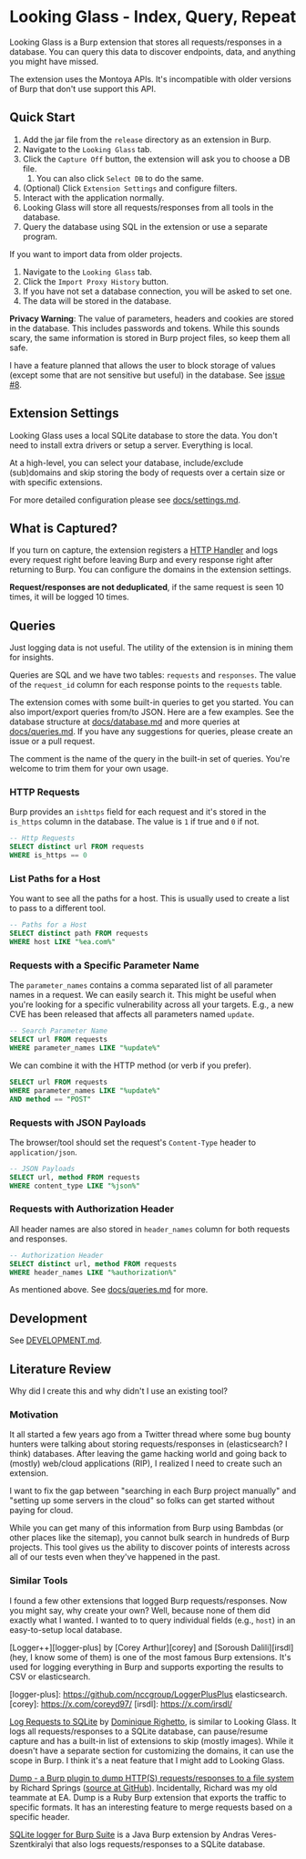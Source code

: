 # Looking Glass - Index, Query, Repeat
Looking Glass is a Burp extension that stores all requests/responses in a
database. You can query this data to discover endpoints, data, and anything you
might have missed.

The extension uses the Montoya APIs. It's incompatible with older versions of
Burp that don't use support this API.

## Quick Start

1. Add the jar file from the `release` directory as an extension in Burp.
2. Navigate to the `Looking Glass` tab.
3. Click the `Capture Off` button, the extension will ask you to choose a DB file.
    1. You can also click `Select DB` to do the same.
4. (Optional) Click `Extension Settings` and configure filters.
5. Interact with the application normally.
6. Looking Glass will store all requests/responses from all tools in the database.
7. Query the database using SQL in the extension or use a separate program.

If you want to import data from older projects.

1. Navigate to the `Looking Glass` tab.
2. Click the `Import Proxy History` button.
3. If you have not set a database connection, you will be asked to set one.
4. The data will be stored in the database.

**Privacy Warning**: The value of parameters, headers and cookies are stored in
the database. This includes passwords and tokens. While this sounds scary, the
same information is stored in Burp project files, so keep them all safe.

I have a feature planned that allows the user to block storage of values (except
some that are not sensitive but useful) in the database. See [issue #8][i8].

[i8]: https://github.com/parsiya/looking-glass/issues/8

## Extension Settings
Looking Glass uses a local SQLite database to store the data. You don't need to
install extra drivers or setup a server. Everything is local.

At a high-level, you can select your database, include/exclude (sub)domains and
skip storing the body of requests over a certain size or with specific
extensions.

For more detailed configuration please see
[docs/settings.md](docs/settings.md).

## What is Captured?
If you turn on capture, the extension registers a [HTTP Handler][httphandler]
and logs every request right before leaving Burp and every response right after 
returning to Burp. You can configure the domains in the extension settings.

**Request/responses are not deduplicated**, if the same request is seen 10
times, it will be logged 10 times.

[httphandler]: https://portswigger.github.io/burp-extensions-montoya-api/javadoc/burp/api/montoya/http/handler/HttpHandler.html

## Queries
Just logging data is not useful. The utility of the extension is in mining them
for insights.

Queries are SQL and we have two tables: `requests` and `responses`. The value of
the `request_id` column for each response points to the `requests` table.

The extension comes with some built-in queries to get you started. You can also
import/export queries from/to JSON. Here are a few examples. See the database
structure at [docs/database.md](docs/database.md) and more queries at
[docs/queries.md](docs/queries.md). If you have any suggestions for queries,
please create an issue or a pull request.

The comment is the name of the query in the built-in set of queries. You're
welcome to trim them for your own usage.

### HTTP Requests
Burp provides an `ishttps` field for each request and it's stored in the
`is_https` column in the database. The value is `1` if true and `0` if not.

```sql
-- Http Requests
SELECT distinct url FROM requests
WHERE is_https == 0
```

### List Paths for a Host
You want to see all the paths for a host. This is usually used to create a list
to pass to a different tool.

```sql
-- Paths for a Host
SELECT distinct path FROM requests
WHERE host LIKE "%ea.com%"
```

### Requests with a Specific Parameter Name
The `parameter_names` contains a comma separated list of all parameter names in
a request. We can easily search it. This might be useful when you're looking for
a specific vulnerability across all your targets. E.g., a new CVE has been
released that affects all parameters named `update`.

```sql
-- Search Parameter Name
SELECT url FROM requests
WHERE parameter_names LIKE "%update%"
```

We can combine it with the HTTP method (or verb if you prefer).

```sql
SELECT url FROM requests
WHERE parameter_names LIKE "%update%"
AND method == "POST"
```

### Requests with JSON Payloads
The browser/tool should set the request's `Content-Type` header to
`application/json`.

```sql
-- JSON Payloads
SELECT url, method FROM requests
WHERE content_type LIKE "%json%"
```

### Requests with Authorization Header
All header names are also stored in `header_names` column for both requests and
responses.

```sql
-- Authorization Header
SELECT distinct url, method FROM requests
WHERE header_names LIKE "%authorization%"
```

As mentioned above. See [docs/queries.md](docs/queries.md) for more.

## Development
See [DEVELOPMENT.md](DEVELOPMENT.md).

## Literature Review
Why did I create this and why didn't I use an existing tool?

### Motivation
It all started a few years ago from a Twitter thread where some bug bounty
hunters were talking about storing requests/responses in (elasticsearch? I think)
databases. After leaving the game hacking world and going back to (mostly)
web/cloud applications (RIP), I realized I need to create such an extension.

I want to fix the gap between "searching in each Burp project manually" and
"setting up some servers in the cloud" so folks can get started without paying
for cloud.

While you can get many of this information from Burp using Bambdas (or other
places like the sitemap), you cannot bulk search in hundreds of Burp projects.
This tool gives us the ability to discover points of interests across all of our
tests even when they've happened in the past.

### Similar Tools
I found a few other extensions that logged Burp requests/responses. Now you
might say, why create your own? Well, because none of them did exactly what I
wanted. I wanted to to query individual fields (e.g., `host`) in an
easy-to-setup local database.

[Logger++][logger-plus] by [Corey Arthur][corey] and [Soroush Dalili][irsdl]
(hey, I know some of them) is one of the most famous Burp extensions.
It's used for logging everything in Burp and supports exporting the results to
CSV or elasticsearch.

[logger-plus]: https://github.com/nccgroup/LoggerPlusPlus elasticsearch.
[corey]: https://x.com/coreyd97/
[irsdl]: https://x.com/irsdl/

[Log Requests to SQLite][log-req] by [Dominique Righetto][righetto], is similar
to Looking Glass. It logs all requests/responses to a SQLite database, can
pause/resume capture and has a built-in list of extensions to skip (mostly
images). While it doesn't have a separate section for customizing the domains,
it can use the scope in Burp. I think it's a neat feature that I might add to
Looking Glass.

[log-req]: https://github.com/righettod/log-requests-to-sqlite
[righetto]: https://www.righettod.eu/

[Dump - a Burp plugin to dump HTTP(S) requests/responses to a file system][dump]
by Richard Springs ([source at GitHub][dump-gh]). Incidentally, Richard was my
old teammate at EA. Dump is a Ruby Burp extension that exports the traffic to
specific formats. It has an interesting feature to merge requests based on a
specific header.

[dump]: https://blog.stratumsecurity.com/2017/08/01/dump-a-burp-plugin-to-dump-http-s-requests-responses-to-a-file-system/
[dump-gh]: https://github.com/crashgrindrips/burp-dump

[SQLite logger for Burp Suite][sql-logger] is a Java Burp extension by Andras
Veres-Szentkiralyi that also logs requests/responses to a SQLite database.

[sql-logger]: https://github.com/silentsignal/burp-sqlite-logger